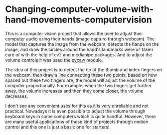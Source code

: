 # Changing-computer-volume-with-hand-movements-computervision

This is a computer vision project that allows the user to adjust their computer audio using their hands (image capture through webcam).
The model that captures the image from the webcam, detects the hands on the image, and draw the circles around the hand's landmarks
were all taken care of with the help of cv2 and mediapipe packages. And to adjust the volume controls it was used the [pycaw]([https://ooiale.github.io/How-Cool-Is-ChatGPT-and-the-importance-of-Prompt-Engineering/](https://github.com/AndreMiras/pycaw)https://github.com/AndreMiras/pycaw) module.

The idea of this project is to detect the tip of the thumb and index fingers on the webcam, then draw a line connecting these two points.
based on how spaced out these two fingers are, the model will adjust the volume of the computer proportionally.
For example, when the two fingers get further away, the volume increases and then they come closer, the volume decreases.

I don't see any convenient uses for this as it is very unreliable and not practical. Nowadays it is even possible to adjust the volume through keyboard keys in some computers
which is quite handful.
However, there are many useful applications of these kind of projects through motion control and this one is just a basic one for starters! 
